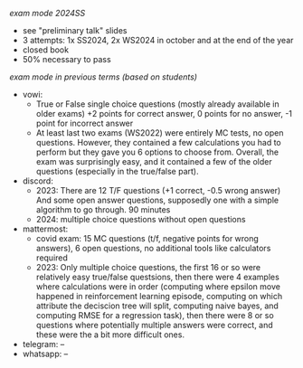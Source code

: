 <!-- i looked for assets and the word "exam" everywhere -->

*exam mode 2024SS*

- see "preliminary talk" slides
- 3 attempts: 1x SS2024, 2x WS2024 in october and at the end of the year
- closed book
- 50% necessary to pass

*exam mode in previous terms (based on students)*

- vowi:
	- True or False single choice questions (mostly already available in older exams) +2 points for correct answer, 0 points for no answer, -1 point for incorrect answer
	- At least last two exams (WS2022) were entirely MC tests, no open questions. However, they contained a few calculations you had to perform but they gave you 6 options to choose from. Overall, the exam was surprisingly easy, and it contained a few of the older questions (especially in the true/false part).
- discord: 
	- 2023: There are 12 T/F questions (+1 correct, -0.5 wrong answer) And some open answer questions, supposedly one with a simple algorithm to go through. 90 minutes
	- 2024: multiple choice questions without open questions
- mattermost:
	- covid exam: 15 MC questions (t/f, negative points for wrong answers), 6 open questions, no additional tools like calculators required
	- 2023: Only multiple choice questions, the first 16 or so were relatively easy true/false questsions, then there were 4 examples where calculations were in order (computing where epsilon move happened in reinforcement learning episode, computing on which attribute the deciscion tree will split, computing naive bayes, and computing RMSE for a regression task), then there were 8 or so questions where potentially multiple answers were correct, and these were the a bit more difficult ones.
- telegram: –
- whatsapp: –
